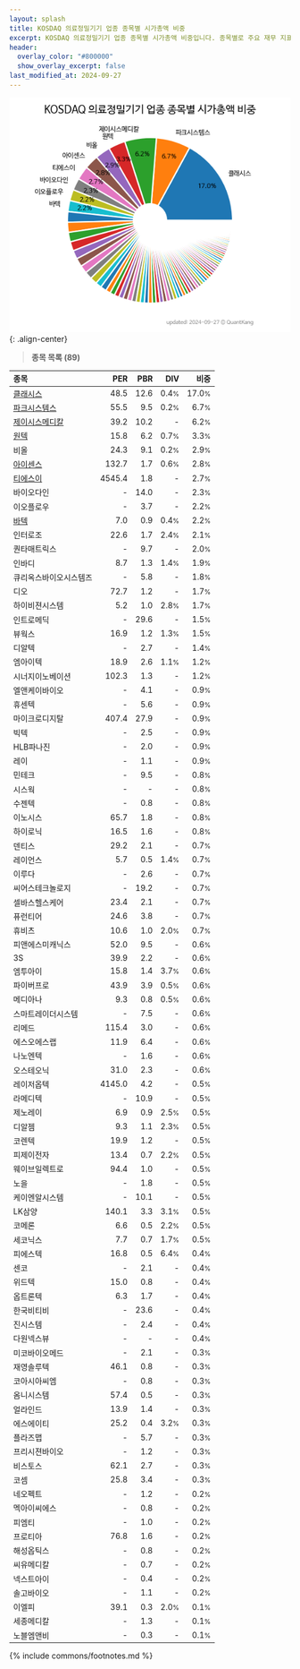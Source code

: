 ```yaml
---
layout: splash
title: KOSDAQ 의료정밀기기 업종 종목별 시가총액 비중
excerpt: KOSDAQ 의료정밀기기 업종 종목별 시가총액 비중입니다. 종목별로 주요 재무 지표를 함께 표시합니다.
header:
  overlay_color: "#800000"
  show_overlay_excerpt: false
last_modified_at: 2024-09-27
---
```



![KOSDAQ 의료정밀기기 업종 종목별 시가총액 비중](/stats/sector/images/kosdaq_업종_의료정밀기기_종목.png){: .align-center}


> **종목 목록 (89)**<a id="list"></a>

| **종목** | **PER** | **PBR** | **DIV** | **비중** |
| :------- | ------: | ------: | ------: | -------: |
| [클래시스](/214150/) | 48.5 | 12.6 | 0.4<small>%</small> | 17.0<small>%</small> |
| [파크시스템스](/140860/) | 55.5 | 9.5 | 0.2<small>%</small> | 6.7<small>%</small> |
| [제이시스메디칼](/287410/) | 39.2 | 10.2 | - | 6.2<small>%</small> |
| [원텍](/336570/) | 15.8 | 6.2 | 0.7<small>%</small> | 3.3<small>%</small> |
| 비올 | 24.3 | 9.1 | 0.2<small>%</small> | 2.9<small>%</small> |
| [아이센스](/099190/) | 132.7 | 1.7 | 0.6<small>%</small> | 2.8<small>%</small> |
| [티에스이](/131290/) | 4545.4 | 1.8 | - | 2.7<small>%</small> |
| 바이오다인 | - | 14.0 | - | 2.3<small>%</small> |
| 이오플로우 | - | 3.7 | - | 2.2<small>%</small> |
| [바텍](/043150/) | 7.0 | 0.9 | 0.4<small>%</small> | 2.2<small>%</small> |
| 인터로조 | 22.6 | 1.7 | 2.4<small>%</small> | 2.1<small>%</small> |
| 퀀타매트릭스 | - | 9.7 | - | 2.0<small>%</small> |
| 인바디 | 8.7 | 1.3 | 1.4<small>%</small> | 1.9<small>%</small> |
| 큐리옥스바이오시스템즈 | - | 5.8 | - | 1.8<small>%</small> |
| 디오 | 72.7 | 1.2 | - | 1.7<small>%</small> |
| 하이비젼시스템 | 5.2 | 1.0 | 2.8<small>%</small> | 1.7<small>%</small> |
| 인트로메딕 | - | 29.6 | - | 1.5<small>%</small> |
| 뷰웍스 | 16.9 | 1.2 | 1.3<small>%</small> | 1.5<small>%</small> |
| 디알텍 | - | 2.7 | - | 1.4<small>%</small> |
| 엠아이텍 | 18.9 | 2.6 | 1.1<small>%</small> | 1.2<small>%</small> |
| 시너지이노베이션 | 102.3 | 1.3 | - | 1.2<small>%</small> |
| 엘앤케이바이오 | - | 4.1 | - | 0.9<small>%</small> |
| 휴센텍 | - | 5.6 | - | 0.9<small>%</small> |
| 마이크로디지탈 | 407.4 | 27.9 | - | 0.9<small>%</small> |
| 빅텍 | - | 2.5 | - | 0.9<small>%</small> |
| HLB파나진 | - | 2.0 | - | 0.9<small>%</small> |
| 레이 | - | 1.1 | - | 0.9<small>%</small> |
| 민테크 | - | 9.5 | - | 0.8<small>%</small> |
| 시스웍 | - | - | - | 0.8<small>%</small> |
| 수젠텍 | - | 0.8 | - | 0.8<small>%</small> |
| 이노시스 | 65.7 | 1.8 | - | 0.8<small>%</small> |
| 하이로닉 | 16.5 | 1.6 | - | 0.8<small>%</small> |
| 덴티스 | 29.2 | 2.1 | - | 0.7<small>%</small> |
| 레이언스 | 5.7 | 0.5 | 1.4<small>%</small> | 0.7<small>%</small> |
| 이루다 | - | 2.6 | - | 0.7<small>%</small> |
| 씨어스테크놀로지 | - | 19.2 | - | 0.7<small>%</small> |
| 셀바스헬스케어 | 23.4 | 2.1 | - | 0.7<small>%</small> |
| 퓨런티어 | 24.6 | 3.8 | - | 0.7<small>%</small> |
| 휴비츠 | 10.6 | 1.0 | 2.0<small>%</small> | 0.7<small>%</small> |
| 피앤에스미캐닉스 | 52.0 | 9.5 | - | 0.6<small>%</small> |
| 3S | 39.9 | 2.2 | - | 0.6<small>%</small> |
| 엠투아이 | 15.8 | 1.4 | 3.7<small>%</small> | 0.6<small>%</small> |
| 파이버프로 | 43.9 | 3.9 | 0.5<small>%</small> | 0.6<small>%</small> |
| 메디아나 | 9.3 | 0.8 | 0.5<small>%</small> | 0.6<small>%</small> |
| 스마트레이더시스템 | - | 7.5 | - | 0.6<small>%</small> |
| 리메드 | 115.4 | 3.0 | - | 0.6<small>%</small> |
| 에스오에스랩 | 11.9 | 6.4 | - | 0.6<small>%</small> |
| 나노엔텍 | - | 1.6 | - | 0.6<small>%</small> |
| 오스테오닉 | 31.0 | 2.3 | - | 0.6<small>%</small> |
| 레이저옵텍 | 4145.0 | 4.2 | - | 0.5<small>%</small> |
| 라메디텍 | - | 10.9 | - | 0.5<small>%</small> |
| 제노레이 | 6.9 | 0.9 | 2.5<small>%</small> | 0.5<small>%</small> |
| 디알젬 | 9.3 | 1.1 | 2.3<small>%</small> | 0.5<small>%</small> |
| 코렌텍 | 19.9 | 1.2 | - | 0.5<small>%</small> |
| 피제이전자 | 13.4 | 0.7 | 2.2<small>%</small> | 0.5<small>%</small> |
| 웨이브일렉트로 | 94.4 | 1.0 | - | 0.5<small>%</small> |
| 노을 | - | 1.8 | - | 0.5<small>%</small> |
| 케이엔알시스템 | - | 10.1 | - | 0.5<small>%</small> |
| LK삼양 | 140.1 | 3.3 | 3.1<small>%</small> | 0.5<small>%</small> |
| 코메론 | 6.6 | 0.5 | 2.2<small>%</small> | 0.5<small>%</small> |
| 세코닉스 | 7.7 | 0.7 | 1.7<small>%</small> | 0.5<small>%</small> |
| 피에스텍 | 16.8 | 0.5 | 6.4<small>%</small> | 0.4<small>%</small> |
| 센코 | - | 2.1 | - | 0.4<small>%</small> |
| 위드텍 | 15.0 | 0.8 | - | 0.4<small>%</small> |
| 옵트론텍 | 6.3 | 1.7 | - | 0.4<small>%</small> |
| 한국비티비 | - | 23.6 | - | 0.4<small>%</small> |
| 진시스템 | - | 2.4 | - | 0.4<small>%</small> |
| 다원넥스뷰 | - | - | - | 0.4<small>%</small> |
| 미코바이오메드 | - | 2.1 | - | 0.3<small>%</small> |
| 재영솔루텍 | 46.1 | 0.8 | - | 0.3<small>%</small> |
| 코아시아씨엠 | - | 0.8 | - | 0.3<small>%</small> |
| 옴니시스템 | 57.4 | 0.5 | - | 0.3<small>%</small> |
| 얼라인드 | 13.9 | 1.4 | - | 0.3<small>%</small> |
| 에스에이티 | 25.2 | 0.4 | 3.2<small>%</small> | 0.3<small>%</small> |
| 플라즈맵 | - | 5.7 | - | 0.3<small>%</small> |
| 프리시젼바이오 | - | 1.2 | - | 0.3<small>%</small> |
| 비스토스 | 62.1 | 2.7 | - | 0.3<small>%</small> |
| 코셈 | 25.8 | 3.4 | - | 0.3<small>%</small> |
| 네오펙트 | - | 1.2 | - | 0.2<small>%</small> |
| 멕아이씨에스 | - | 0.8 | - | 0.2<small>%</small> |
| 피엠티 | - | 1.0 | - | 0.2<small>%</small> |
| 프로티아 | 76.8 | 1.6 | - | 0.2<small>%</small> |
| 해성옵틱스 | - | 0.8 | - | 0.2<small>%</small> |
| 씨유메디칼 | - | 0.7 | - | 0.2<small>%</small> |
| 넥스트아이 | - | 0.4 | - | 0.2<small>%</small> |
| 솔고바이오 | - | 1.1 | - | 0.2<small>%</small> |
| 이엘피 | 39.1 | 0.3 | 2.0<small>%</small> | 0.1<small>%</small> |
| 세종메디칼 | - | 1.3 | - | 0.1<small>%</small> |
| 노블엠앤비 | - | 0.3 | - | 0.1<small>%</small> |

{% include commons/footnotes.md %}
